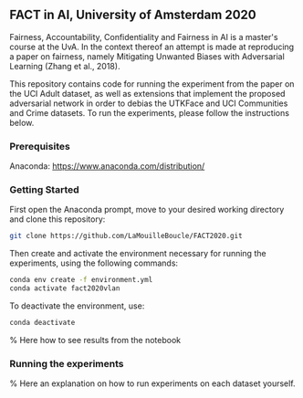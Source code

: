## FACT in AI, University of Amsterdam 2020

Fairness, Accountability, Confidentiality and Fairness in AI is a master's course at the UvA.
In the context thereof an attempt is made at reproducing a paper on fairness, namely
Mitigating Unwanted Biases with Adversarial Learning (Zhang et al., 2018).

This repository contains code for running the experiment from the paper on the UCI Adult dataset,
as well as extensions that implement the proposed adversarial network in order to debias the
UTKFace and UCI Communities and Crime datasets. To run the experiments,
please follow the instructions below.

### Prerequisites
Anaconda: https://www.anaconda.com/distribution/

### Getting Started
First open the Anaconda prompt, move to your desired working directory and clone this repository:
```bash
git clone https://github.com/LaMouilleBoucle/FACT2020.git
```

Then create and activate the environment necessary for running the experiments, using the following commands:
```bash
conda env create -f environment.yml
conda activate fact2020vlan
```

To deactivate the environment, use:
```bash
conda deactivate
```

% Here how to see results from the notebook

### Running the experiments

% Here an explanation on how to run experiments on each dataset yourself.

